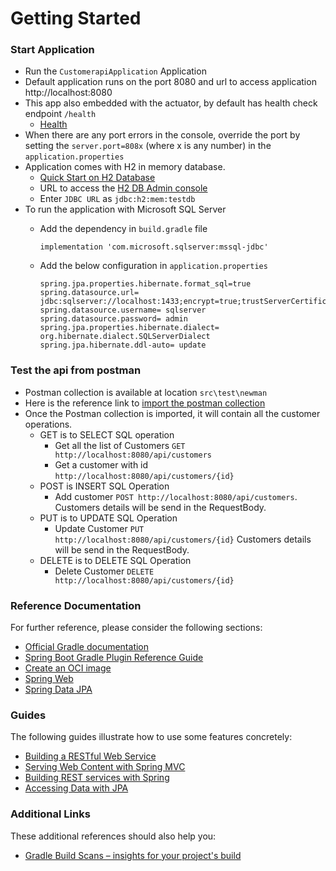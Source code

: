 # Getting Started

### Start Application
* Run the `CustomerapiApplication` Application
* Default application runs on the port 8080 and url to access application http://localhost:8080
* This app also embedded with the actuator, by default has health check endpoint `/health` 
  * [Health](http://localhost:8080/actuator/health) 
* When there are any port errors in the console, override the port by setting the `server.port=808x` (where x is any number) in the `application.properties`
* Application comes with H2 in memory database.
  * [Quick Start on H2 Database](https://www.h2database.com/html/quickstart.html)
  * URL to access the [H2 DB Admin console](http://localhost:8080/h2-console)
  * Enter `JDBC URL` as  `jdbc:h2:mem:testdb`
* To run the application with Microsoft SQL Server
  * Add the dependency in `build.gradle` file
    ```
    implementation 'com.microsoft.sqlserver:mssql-jdbc'
    ```

  * Add the below configuration in `application.properties`
    ```
    spring.jpa.properties.hibernate.format_sql=true
    spring.datasource.url= jdbc:sqlserver://localhost:1433;encrypt=true;trustServerCertificate=true;databaseName=sqlserver_db
    spring.datasource.username= sqlserver
    spring.datasource.password= admin
    spring.jpa.properties.hibernate.dialect= org.hibernate.dialect.SQLServerDialect
    spring.jpa.hibernate.ddl-auto= update
    ```
### Test the api from postman
* Postman collection is available at location `src\test\newman`
* Here is the reference link to [import the postman collection](https://learning.postman.com/docs/getting-started/importing-and-exporting/importing-data/)
* Once the Postman collection is imported, it will contain all the customer operations.
  * GET is to SELECT SQL operation
    * Get all the list of Customers `GET http://localhost:8080/api/customers`
    * Get a customer with id `http://localhost:8080/api/customers/{id}`
  * POST is INSERT SQL Operation
    * Add customer `POST http://localhost:8080/api/customers`. Customers details will be send in the RequestBody.
  * PUT is to UPDATE SQL Operation
    * Update Customer `PUT http://localhost:8080/api/customers/{id}` Customers details will be send in the RequestBody.
  * DELETE is to DELETE SQL Operation
    * Delete Customer `DELETE http://localhost:8080/api/customers/{id}`

### Reference Documentation
For further reference, please consider the following sections:

* [Official Gradle documentation](https://docs.gradle.org)
* [Spring Boot Gradle Plugin Reference Guide](https://docs.spring.io/spring-boot/docs/3.2.5/gradle-plugin/reference/html/)
* [Create an OCI image](https://docs.spring.io/spring-boot/docs/3.2.5/gradle-plugin/reference/html/#build-image)
* [Spring Web](https://docs.spring.io/spring-boot/docs/3.2.5/reference/htmlsingle/index.html#web)
* [Spring Data JPA](https://docs.spring.io/spring-boot/docs/3.2.5/reference/htmlsingle/index.html#data.sql.jpa-and-spring-data)

### Guides
The following guides illustrate how to use some features concretely:

* [Building a RESTful Web Service](https://spring.io/guides/gs/rest-service/)
* [Serving Web Content with Spring MVC](https://spring.io/guides/gs/serving-web-content/)
* [Building REST services with Spring](https://spring.io/guides/tutorials/rest/)
* [Accessing Data with JPA](https://spring.io/guides/gs/accessing-data-jpa/)

### Additional Links
These additional references should also help you:

* [Gradle Build Scans – insights for your project's build](https://scans.gradle.com#gradle)
